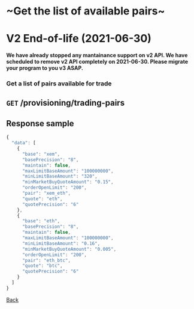 # ~Get the list of available pairs~

# V2 End-of-life (2021-06-30)
**We have already stopped any mantainance support on v2 API. We have scheduled to remove v2 API completely on 2021-06-30. Please migrate your program to you v3 ASAP.**

### Get a list of pairs available for trade

## `GET` /provisioning/trading-pairs

## Response sample

```javascript
{
  "data": [
    {
      "base": "xem",
      "basePrecision": "8",
      "maintain": false,
      "maxLimitBaseAmount": "100000000",
      "minLimitBaseAmount": "320",
      "minMarketBuyQuoteAmount": "0.15",
      "orderOpenLimit": "200",
      "pair": "xem_eth",
      "quote": "eth",
      "quotePrecision": "6"
    },
    {
      "base": "eth",
      "basePrecision": "8",
      "maintain": false,
      "maxLimitBaseAmount": "100000000",
      "minLimitBaseAmount": "0.16",
      "minMarketBuyQuoteAmount": "0.005",
      "orderOpenLimit": "200",
      "pair": "eth_btc",
      "quote": "btc",
      "quotePrecision": "6"
    }
  ]
}
```

[Back](../rest.md)

